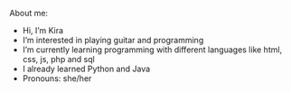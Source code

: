 About me:
- Hi, I’m Kira
- I’m interested in playing guitar and programming 
- I’m currently learning programming with different languages like html, css, js, php and sql
- I already learned Python and Java
- Pronouns: she/her

<!---
Joschroe2/Joschroe2 is a ✨ special ✨ repository because its `README.md` (this file) appears on your GitHub profile.
You can click the Preview link to take a look at your changes.
--->
